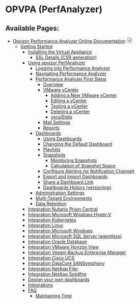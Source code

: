 # OPVPA (PerfAnalyzer)

<div id="main-content" class="pageSection">

</div>

  
  

<div class="pageSection">

<div class="pageSectionHeader">

## Available Pages:

</div>

  - [Opvizor Performance Analyzer Online
    Documentation](Opvizor_Performance_Analyzer_Online_Documentation)
    ![](images/icons/contenttypes/home_page_16.png)
      - [Getting Started](Getting_Started)
          - [Installing the Virtual
            Appliance](Installing_the_Virtual_Appliance)
              - [SSL Details (CSR
                generation)](SSL_Details_CSR_generation_)
        <!-- end list -->
          - [Using opvizor PerfAnalyzer](Using_opvizor_PerfAnalyzer)
              - [Logging into Performance
                Analyzer](Logging_into_Performance_Analyzer)
            <!-- end list -->
              - [Navigating Performance
                Analyzer](Navigating_Performance_Analyzer)
            <!-- end list -->
              - [Performance Analyzer First
                Steps](Performance_Analyzer_First_Steps)
                  - [Overview](Overview)
                <!-- end list -->
                  - [VMware vCenter](VMware_vCenter)
                      - [Adding a New VMware
                        vCenter](Adding_a_New_VMware_vCenter)
                    <!-- end list -->
                      - [Editing a vCenter](Editing_a_vCenter)
                    <!-- end list -->
                      - [Testing a vCenter](Testing_a_vCenter)
                    <!-- end list -->
                      - [Deleting a vCenter](Deleting_a_vCenter)
                    <!-- end list -->
                      - [vscsiStats](vscsiStats)
                <!-- end list -->
                  - [Mail Settings](Mail_Settings)
                <!-- end list -->
                  - [Reports](Reports)
            <!-- end list -->
              - [Dashboards](Dashboards)
                  - [Using Dashboards](Using_Dashboards)
                <!-- end list -->
                  - [Changing the Default
                    Dashboard](Changing_the_Default_Dashboard)
                <!-- end list -->
                  - [Playlists](Playlists)
                <!-- end list -->
                  - [Snapshots](Snapshots)
                      - [Monitoring Snapshots](Monitoring_Snapshots)
                    <!-- end list -->
                      - [Calculation of Snapshot
                        Space](Calculation_of_Snapshot_Space)
                <!-- end list -->
                  - [Configure Alerting (or Notification
                    Channel)](Configure_Alerting_or_Notification_Channel_)
                <!-- end list -->
                  - [Export and Import
                    Dashboards](Export_and_Import_Dashboards)
                <!-- end list -->
                  - [Share a Dashboard Link](Share_a_Dashboard_Link)
                <!-- end list -->
                  - [Dashboards History
                    (versioning)](Dashboards_History_versioning_)
            <!-- end list -->
              - [Administration Settings](Administration_Settings)
            <!-- end list -->
              - [Multi-Tenant Environments](Multi-Tenant_Environments)
            <!-- end list -->
              - [Data Retention](Data_Retention)
        <!-- end list -->
          - [Integration Nutanix Prism
            Central](Integration_Nutanix_Prism_Central)
        <!-- end list -->
          - [Integration Microsoft Windows
            Hyper-V](Integration_Microsoft_Windows_Hyper-V)
        <!-- end list -->
          - [Integration Kubernetes](Integration_Kubernetes)
        <!-- end list -->
          - [Integration Linux](Integration_Linux)
        <!-- end list -->
          - [Integration Microsoft
            Windows](Integration_Microsoft_Windows)
        <!-- end list -->
          - [Integration Microsoft SQL Server
            (agentless)](Integration_Microsoft_SQL_Server_agentless_)
        <!-- end list -->
          - [Integration Oracle Database](Integration_Oracle_Database)
        <!-- end list -->
          - [Integration VMware Horizon
            View](Integration_VMware_Horizon_View)
        <!-- end list -->
          - [Integration Veeam Backup Enterprise
            Manager](Integration_Veeam_Backup_Enterprise_Manager)
        <!-- end list -->
          - [Integration Cisco UCS](Integration_Cisco_UCS)
        <!-- end list -->
          - [Integration DataCore
            SANSymphony](Integration_DataCore_SANSymphony)
        <!-- end list -->
          - [Integration NetApp Filer](Integration_NetApp_Filer)
        <!-- end list -->
          - [Integration NetApp Solidfire](Integration_NetApp_Solidfire)
        <!-- end list -->
          - [Design your own dashboards](Design_your_own_dashboards)
        <!-- end list -->
          - [Integrations](Integrations)
        <!-- end list -->
          - [FAQ](FAQ)
              - [Maintaining Time](Maintaining_Time)

</div>
